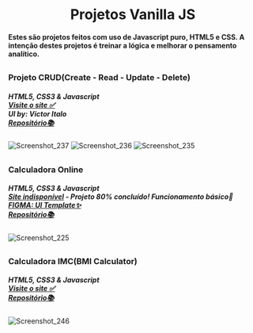 <div align='center'> <h1><strong>Projetos Vanilla JS</strong></h1>
</div>

#### Estes são projetos feitos com uso de Javascript puro, HTML5 e CSS. A intenção destes projetos é treinar a lógica e melhorar o pensamento analítico. <br>

## 
 
 ### Projeto CRUD(Create - Read - Update - Delete)
##### HTML5, CSS3 & Javascript <br>[Visite o site ✅](https://chic-lamington-568bf1.netlify.app/index.html)  <br>UI by: Victor Italo<br> [Repositório📚](https://github.com/Victoritalo/vanillaJS-Projects/tree/main/atividadeCrud)

![Screenshot_237](https://github.com/Victoritalo/victoritalo/assets/108995269/216465a3-a083-4e6d-be88-a7bb84324a5f)
![Screenshot_236](https://github.com/Victoritalo/victoritalo/assets/108995269/aec02beb-8e31-4be1-aba1-d0592faf8de2)
![Screenshot_235](https://github.com/Victoritalo/victoritalo/assets/108995269/21e37fbf-657f-4367-93ac-f73b4f5b841e)

## 

### Calculadora Online<br>
##### HTML5, CSS3 & Javascript <br>[Site indisponível](https://verdant-smakager-20b749.netlify.app/) - Projeto 80% concluído! Funcionamento básico🚧 <br>[FIGMA: UI Template✨](https://www.figma.com/file/RT7ZwzDhLZ8waU1shw2UFL/Calculator-UI-(Community)?node-id=0-1&t=ILKrVBUrAumF7EzR-0)<br> [Repositório📚](https://github.com/Victoritalo/vanillaJS-Projects/tree/main/calculadoraOnline)

![Screenshot_225](https://user-images.githubusercontent.com/108995269/235278920-c2ccb9da-5685-4483-91a1-48fbffc9b6fe.png)

## 

### Calculadora  IMC(BMI Calculator)<br>
##### HTML5, CSS3 & Javascript <br>[Visite o site ✅](https://darling-sawine-fe98ad.netlify.app)  <br> [Repositório📚](https://github.com/Victoritalo/vanillaJS-Projects/tree/main/calculadoraIMC-BMI)
![Screenshot_246](https://github.com/Victoritalo/vanillaJS-Projects/assets/108995269/0d17c995-1414-40a1-ad5b-bd62ab4492c0)
